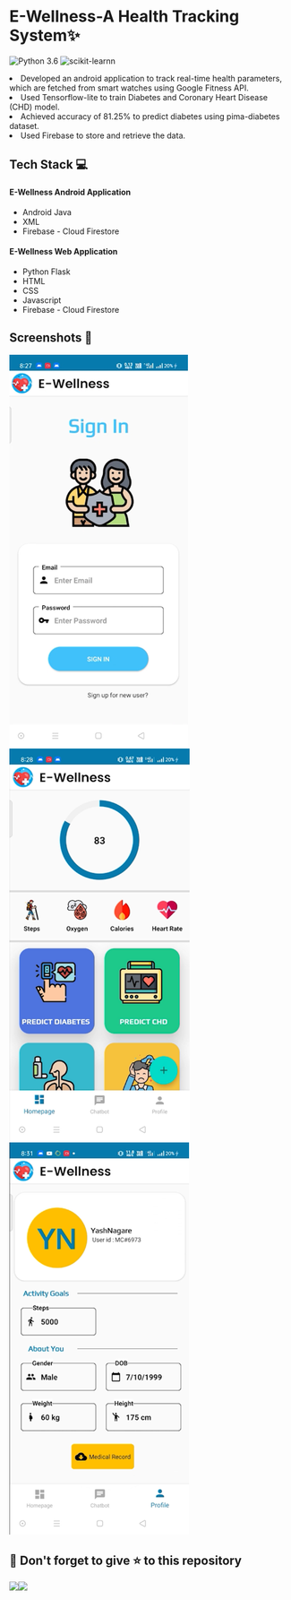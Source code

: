 # E-Wellness-A Health Tracking System✨

![Python 3.6](https://img.shields.io/badge/Python-3.6-brightgreen.svg) ![scikit-learnn](https://img.shields.io/badge/Library-Scikit_Learn-orange.svg)
<li>Developed an android application to track real-time health parameters, which are fetched from smart watches 
using Google Fitness API.</li>
<li>Used Tensorflow-lite to train Diabetes and Coronary Heart Disease (CHD) model.</li>
<li>Achieved accuracy of 81.25% to predict diabetes using pima-diabetes dataset.</li>
<li>Used Firebase to store and retrieve the data.</li>
<h2>Tech Stack 💻</h2>
<h4>E-Wellness Android Application</h4>
<ul>
<li>Android Java</li>
<li>XML</li>
<li>Firebase - Cloud Firestore</li>
</ul>
<h4>E-Wellness Web Application</h4>
<ul>
<li>Python Flask</li>
<li>HTML</li>
<li>CSS</li>
<li>Javascript</li>
<li>Firebase - Cloud Firestore</li>
</ul>
<h2>Screenshots 📸</h2>
<p float="center">
  <img src="https://github.com/YashNagare/E-Wellness-A-Health-Tracking-System/blob/main/github%20resources/Login.png" title="Login Page" height="700px">
  <img src="https://github.com/YashNagare/E-Wellness-A-Health-Tracking-System/blob/main/github%20resources/Homepage.png" title="Home Page" height="700px">
  <img src="https://github.com/YashNagare/E-Wellness-A-Health-Tracking-System/blob/main/github%20resources/Profile.png" title="Profile Page" height="700px">
</p>


<h2>🤩 Don't forget to give ⭐ to this repository </h2>
<img src="https://forthebadge.com/images/badges/built-with-love.svg"><img src="https://forthebadge.com/images/badges/made-with-python.svg">
